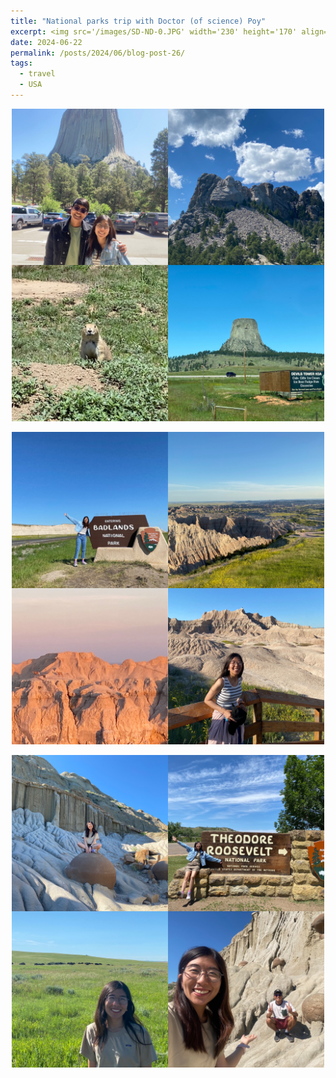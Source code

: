 ```yaml
---
title: "National parks trip with Doctor (of science) Poy"
excerpt: <img src='/images/SD-ND-0.JPG' width='230' height='170' align="right" hspace="20">  
date: 2024-06-22
permalink: /posts/2024/06/blog-post-26/
tags:
  - travel
  - USA
---
```



<p align="center">
  <img src="/images/SD-ND-1.JPG" width='500' height= '500'>
</p>

<p align="center">
  <img src="/images/SD-ND-2.JPG" width='500' height= '500'>
</p>

<p align="center">
  <img src="/images/SD-ND-3.JPG" width='500' height= '500'>
</p>


